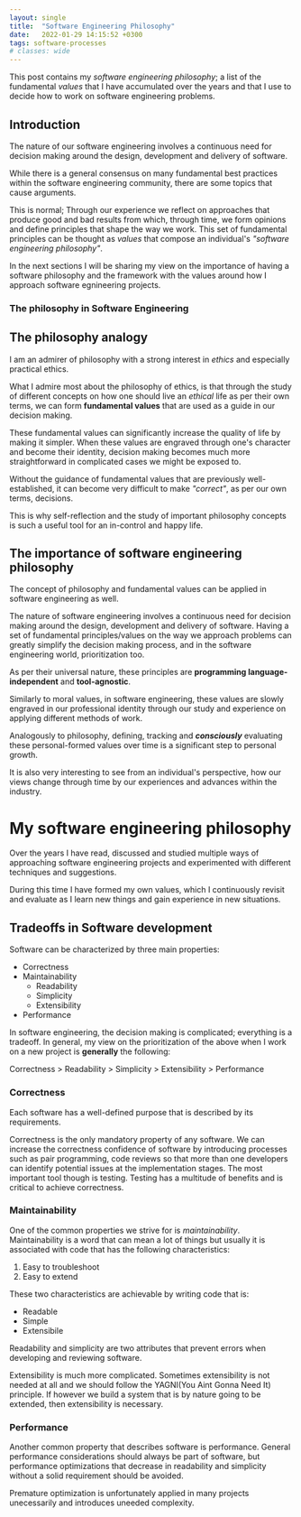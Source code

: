 ```yaml
---
layout: single
title:  "Software Engineering Philosophy"
date:   2022-01-29 14:15:52 +0300
tags: software-processes
# classes: wide
---
```

This post contains my *software engineering philosophy*; a list of the fundamental *values* that I have accumulated over the years and that I use to decide how to work on software engineering problems.

## Introduction
The nature of our software engineering involves a continuous need for decision making around the design, development and delivery of software.

While there is a general consensus on many fundamental best practices within the software engineering community, there are some topics that cause arguments.  

This is normal; Through our experience we reflect on approaches that produce good and bad results from which, through time, we form opinions and define principles that shape the way we work. This set of fundamental principles can be thought as *values* that compose an individual's *"software engineering philosophy"*.

In the next sections I will be sharing my view on the importance of having a software philosophy and the framework with the values around how I approach software egnineering projects.

### The philosophy in Software Engineering

## The philosophy analogy
I am an admirer of philosophy with a strong interest in *ethics* and especially practical ethics.

What I admire most about the philosophy of ethics, is that through the study of different concepts on how one should live an *ethical* life as per their own terms, we can form **fundamental values** that are used as a guide in our decision making. 

These fundamental values can significantly increase the quality of life by making it simpler. When these values are engraved through one's character and become their identity, decision making becomes much more straightforward in complicated cases we might be exposed to.

Without the guidance of fundamental values that are previously well-established, it can become very difficult to make *"correct"*, as per our own terms, decisions.

This is why self-reflection and the study of important philosophy concepts is such a useful tool for an in-control and happy life. 

## The importance of software engineering philosophy

The concept of philosophy and fundamental values can be applied in software engineering as well.

The nature of software engineering involves a continuous need for decision making around the design, development and delivery of software. Having a set of fundamental principles/values on the way we approach problems can greatly simplify the decision making process, and in the software engineering world, prioritization too.

As per their universal nature, these principles are **programming language-independent** and **tool-agnostic**.

Similarly to moral values, in software engineering, these values are slowly engraved in our professional identity through our study and experience on applying different methods of work.

Analogously to philosophy, defining, tracking and ***consciously*** evaluating these personal-formed values over time is a significant step to personal growth.

It is also very interesting to see from an individual's perspective, how our views change through time by our experiences and advances within the industry.

# My software engineering philosophy

Over the years I have read, discussed and studied multiple ways of approaching software engineering projects and experimented with different techniques and suggestions. 

During this time I have formed my own values, which I continuously revisit and evaluate as I learn new things and gain experience in new situations.

## Tradeoffs in Software development

Software can be characterized by three main properties:
- Correctness
- Maintainability
    - Readability
    - Simplicity
    - Extensibility
- Performance

In software engineering, the decision making is complicated; everything is a tradeoff. 
In general, my view on the prioritization of the above when I work on a new project is **generally** the following:

Correctness > Readability > Simplicity > Extensibility > Performance

### Correctness
Each software has a well-defined purpose that is described by its requirements.

Correctness is the only mandatory property of any software. We can increase the correctness confidence of software by introducing processes such as pair programming, code reviews so that more than one developers can identify potential issues at the implementation stages. The most important tool though is testing. Testing has a multitude of benefits and is critical to achieve correctness. 

### Maintainability
One of the common properties we strive for is *maintainability*. Maintainability is a word that can mean a lot of things but usually it is associated with code that has the following characteristics:
1. Easy to troubleshoot
2. Easy to extend 

These two characteristics are achievable by writing code that is:
- Readable
- Simple
- Extensibile

Readability and simplicity are two attributes that prevent errors when developing and reviewing software.

Extensibility is much more complicated. Sometimes extensibility is not needed at all and we should follow the YAGNI(You Aint Gonna Need It) principle. If however we build a system that is by nature going to be extended, then extensibility is necessary.

### Performance
Another common property that describes software is performance.
General performance considerations should always be part of software, but performance optimizations that decrease in readability and simplicity without a solid requirement should be avoided.

Premature optimization is unfortunately applied in many projects unecessarily and introduces uneeded complexity.

